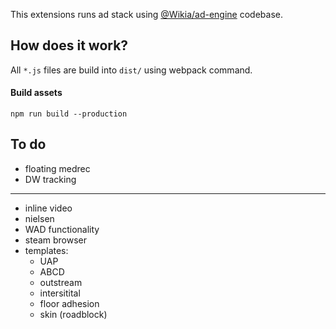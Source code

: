 This extensions runs ad stack using [@Wikia/ad-engine](https://github.com/Wikia/ad-engine) codebase.

## How does it work?

All `*.js` files are build into `dist/` using webpack command.

#### Build assets

`npm run build --production`

## To do

- floating medrec
- DW tracking

-----

- inline video
- nielsen
- WAD functionality
- steam browser
- templates:
  - UAP
  - ABCD
  - outstream
  - intersitital
  - floor adhesion
  - skin (roadblock)
